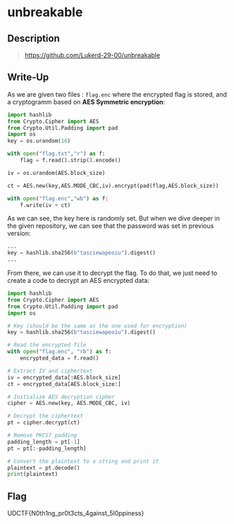 # unbreakable 

## Description

> https://github.com/Lukerd-29-00/unbreakable

## Write-Up

As we are given two files : `flag.enc` where the encrypted flag is stored, and a cryptogramm based on **AES Symmetric encryption**:

```py
import hashlib
from Crypto.Cipher import AES
from Crypto.Util.Padding import pad
import os
key = os.urandom(16)

with open("flag.txt","r") as f:
    flag = f.read().strip().encode()

iv = os.urandom(AES.block_size)

ct = AES.new(key,AES.MODE_CBC,iv).encrypt(pad(flag,AES.block_size))

with open("flag.enc","wb") as f:
    f.write(iv + ct)
```

As we can see, the key here is randomly set. But when we dive deeper in the given repository, we can see that the password was set in previous version:

```py
...
key = hashlib.sha256(b"tasciewapeoiu").digest()
...
```

From there, we can use it to decrypt the flag. To do that, we just need to create a code to decrypt an AES encrypted data:

```py
import hashlib
from Crypto.Cipher import AES
from Crypto.Util.Padding import pad
import os

# Key (should be the same as the one used for encryption)
key = hashlib.sha256(b"tasciewapeoiu").digest()

# Read the encrypted file
with open("flag.enc", "rb") as f:
    encrypted_data = f.read()

# Extract IV and ciphertext
iv = encrypted_data[:AES.block_size]
ct = encrypted_data[AES.block_size:]

# Initialize AES decryption cipher
cipher = AES.new(key, AES.MODE_CBC, iv)

# Decrypt the ciphertext
pt = cipher.decrypt(ct)

# Remove PKCS7 padding
padding_length = pt[-1]
pt = pt[:-padding_length]

# Convert the plaintext to a string and print it
plaintext = pt.decode()
print(plaintext)
```


## Flag

UDCTF{N0th1ng_pr0t3cts_4gainst_5l0ppiness}